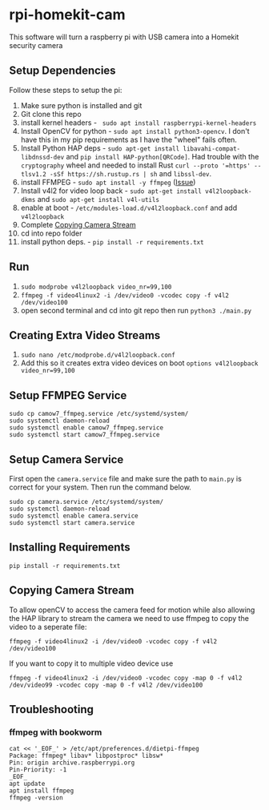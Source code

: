 # rpi-homekit-cam
 This software will turn a raspberry pi with USB camera into a Homekit security camera

 ## Setup Dependencies
 Follow these steps to setup the pi:

 1. Make sure python is installed and git
 1. Git clone this repo
 1. install kernel headers - ` sudo apt install raspberrypi-kernel-headers`
 1. Install OpenCV for python - `sudo apt install python3-opencv`. I don't have this in my pip requirements as I have the "wheel" fails often.
 1. Install Python HAP deps - `sudo apt-get install libavahi-compat-libdnssd-dev` and `pip install HAP-python[QRCode]`. Had trouble with the `cryptography` wheel and needed to install Rust `curl --proto '=https' --tlsv1.2 -sSf https://sh.rustup.rs | sh` and `libssl-dev`.
 1. install FFMPEG - `sudo apt install -y ffmpeg` ([Issue](#ffmpeg-with-bookworm))
 1. Install v4l2 for video loop back - `sudo apt-get install v4l2loopback-dkms` and `sudo apt-get install v4l-utils`
 1. enable at boot - `/etc/modules-load.d/v4l2loopback.conf` and add `v4l2loopback`
 1. Complete [Copying Camera Stream](#copying-camera-stream)
 1. cd into repo folder
 1. install python deps. - `pip install -r requirements.txt`

 ## Run
 1. `sudo modprobe v4l2loopback video_nr=99,100`
 1. `ffmpeg -f video4linux2 -i /dev/video0 -vcodec copy -f v4l2 /dev/video100`
 1. open second terminal and cd into git repo then run `python3 ./main.py`

## Creating Extra Video Streams
1. `sudo nano /etc/modprobe.d/v4l2loopback.conf`
1. Add this so it creates extra video devices on boot `options v4l2loopback video_nr=99,100`

## Setup FFMPEG Service
```
sudo cp camow7_ffmpeg.service /etc/systemd/system/
sudo systemctl daemon-reload
sudo systemctl enable camow7_ffmpeg.service
sudo systemctl start camow7_ffmpeg.service
```

## Setup Camera Service
First open the `camera.service` file and make sure the path to `main.py` is correct for your system. Then run the command below.

```
sudo cp camera.service /etc/systemd/system/
sudo systemctl daemon-reload
sudo systemctl enable camera.service
sudo systemctl start camera.service
```

## Installing Requirements
```
pip install -r requirements.txt
```

## Copying Camera Stream
To allow openCV to access the camera feed for motion while also allowing the HAP library to stream the camera we need to use ffmpeg to copy the video to a seperate file:

```
ffmpeg -f video4linux2 -i /dev/video0 -vcodec copy -f v4l2 /dev/video100
```

If you want to copy it to multiple video device use
```
ffmpeg -f video4linux2 -i /dev/video0 -vcodec copy -map 0 -f v4l2 /dev/video99 -vcodec copy -map 0 -f v4l2 /dev/video100
```




## Troubleshooting
### ffmpeg with bookworm
```
cat << '_EOF_' > /etc/apt/preferences.d/dietpi-ffmpeg
Package: ffmpeg* libav* libpostproc* libsw*
Pin: origin archive.raspberrypi.org
Pin-Priority: -1
_EOF_
apt update
apt install ffmpeg
ffmpeg -version
```